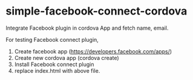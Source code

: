 simple-facebook-connect-cordova
===============================

Integrate Facebook plugin in cordova App and fetch name, email.

For testing Facebook connect plugin,

1) Create facebook app (https://developers.facebook.com/apps/)
2) Create new cordova app (cordova create)
3) Install Facebook connect plugin
4) replace index.html with above file.

